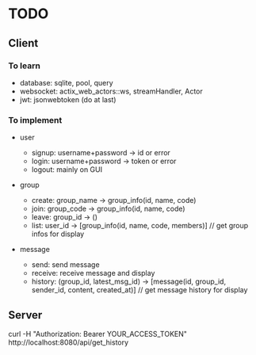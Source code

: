 # TODO

## Client

### To learn

- database: sqlite, pool, query
- websocket: actix_web_actors::ws, streamHandler, Actor
- jwt: jsonwebtoken (do at last)

### To implement

- user
  - signup: username+password -> id or error
  - login: username+password -> token or error
  - logout: mainly on GUI

- group
  - create: group_name -> group_info(id, name, code)
  - join: group_code -> group_info(id, name, code)
  - leave: group_id -> ()
  - list: user_id -> [group_info(id, name, code, members)] // get group infos for display

- message
  - send: send message
  - receive: receive message and display
  - history: (group_id, latest_msg_id) -> [message(id, group_id, sender_id, content, created_at)] // get message history for display

## Server

curl -H "Authorization: Bearer YOUR_ACCESS_TOKEN" http://localhost:8080/api/get_history
